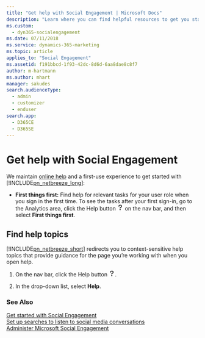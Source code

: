 ```yaml
---
title: "Get help with Social Engagement | Microsoft Docs"
description: "Learn where you can find helpful resources to get you started or troubleshoot an issue."
ms.custom: 
  - dyn365-socialengagement
ms.date: 07/11/2018
ms.service: dynamics-365-marketing
ms.topic: article
applies_to: "Social Engagement"
ms.assetid: f191bbcd-1f93-42dc-8d6d-6aa8dae8c8f7
author: m-hartmann
ms.author: mhart
manager: sakudes
search.audienceType: 
  - admin
  - customizer
  - enduser
search.app: 
  - D365CE
  - D365SE
---
```

# Get help with Social Engagement
We maintain [online help](index.md) and a first-use experience to get started with [!INCLUDE[pn_netbreeze_long](../includes/pn-social-engagement-long.md)]:  
  
- **First things first:** Find help for relevant tasks for your user role when you sign in the first time. To see the tasks after your first sign-in, go to the Analytics area, click the Help button ![Help button](media/help-icon.png "Help button") on the nav bar, and then select **First things first**.  
  
## Find help topics  
 [!INCLUDE[pn_netbreeze_short](../includes/pn-social-engagement-short.md)] redirects you to context-sensitive help topics that provide guidance for the page you’re working with when you open help.  
  
1.  On the nav bar, click the Help button ![Help button](media/help-icon.png "Help button").  
  
2.  In the drop-down list, select **Help**.  
  
### See Also  
 [Get started with Social Engagement](get-started.md)   
 [Set up searches to listen to social media conversations](set-up-searches.md)   
 [Administer Microsoft Social Engagement](administer-microsoft-social-engagement.md)
 

